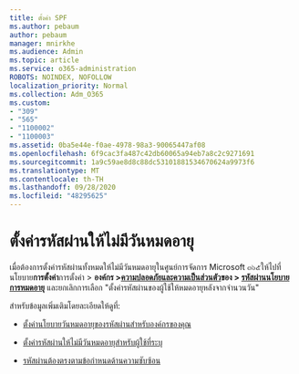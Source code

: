 ```yaml
---
title: ตั้งค่า SPF
ms.author: pebaum
author: pebaum
manager: mnirkhe
ms.audience: Admin
ms.topic: article
ms.service: o365-administration
ROBOTS: NOINDEX, NOFOLLOW
localization_priority: Normal
ms.collection: Adm_O365
ms.custom:
- "309"
- "565"
- "1100002"
- "1100003"
ms.assetid: 0ba5e44e-f0ae-4978-98a3-90065447af08
ms.openlocfilehash: 6f9cac3fa487c42db60065a94eb7a8c2c9271691
ms.sourcegitcommit: 1a9c59ae8d8c88dc53101881534670624a9973f6
ms.translationtype: MT
ms.contentlocale: th-TH
ms.lasthandoff: 09/28/2020
ms.locfileid: "48295625"
---
```

# <a name="set-passwords-to-never-expire"></a>ตั้งค่ารหัสผ่านให้ไม่มีวันหมดอายุ

เมื่อต้องการตั้งค่ารหัสผ่านทั้งหมดให้ไม่มีวันหมดอายุในศูนย์การจัดการ Microsoft ๓๖๕ให้ไปที่นโยบาย**การตั้งค่า**การตั้งค่า  >  **องค์กร >[ความปลอดภัยและความเป็นส่วนตัว](https://portal.office.com/adminportal/home#/settings/security)ของ  >  [รหัสผ่านนโยบายการหมดอายุ](https://portal.microsoft.com/Adminportal/Home#/Settings/SecurityPrivacy/:/Settings/L1/PasswordPolicy)** และยกเลิกการเลือก "ตั้งค่ารหัสผ่านของผู้ใช้ให้หมดอายุหลังจากจำนวนวัน"
  
สำหรับข้อมูลเพิ่มเติมโดยละเอียดให้ดูที่:

- [ตั้งค่านโยบายวันหมดอายุของรหัสผ่านสำหรับองค์กรของคุณ](https://docs.microsoft.com/microsoft-365/admin/manage/set-password-expiration-policy)
  
- [ตั้งค่ารหัสผ่านให้ไม่มีวันหมดอายุสำหรับผู้ใช้ที่ระบุ](https://docs.microsoft.com/microsoft-365/admin/add-users/set-password-to-never-expire)

- [รหัสผ่านต้องตรงตามข้อกำหนดด้านความซับซ้อน](https://docs.microsoft.com/windows/security/threat-protection/security-policy-settings/password-must-meet-complexity-requirements)
  